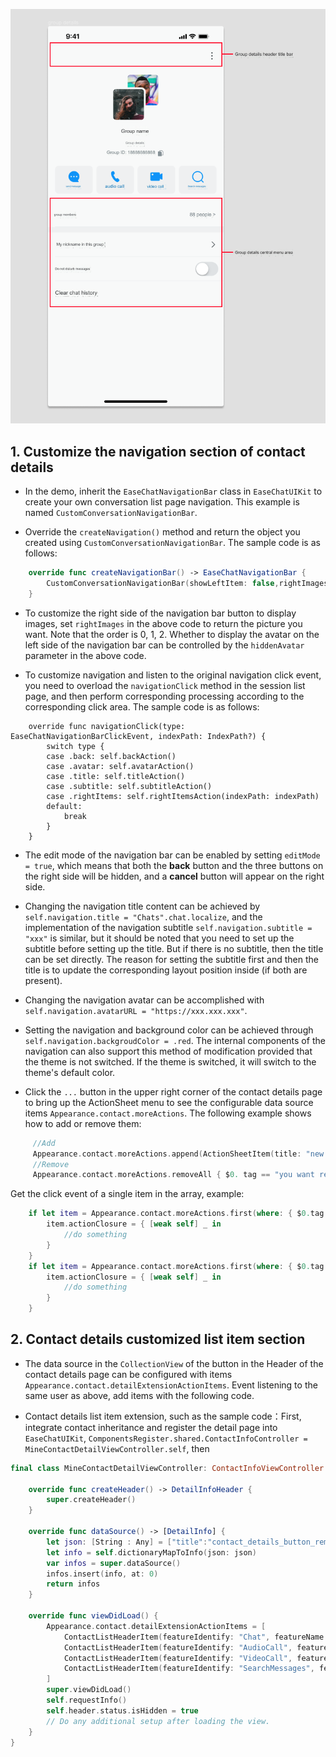 ![Customize Contact Details Page](./assets/images/customize-contact-details-page.png)

## 1. Customize the navigation section of contact details

- In the demo, inherit the `EaseChatNavigationBar` class in `EaseChatUIKit` to create your own conversation list page navigation. This example is named `CustomConversationNavigationBar`.

- Override the `createNavigation()` method and return the object you created using `CustomConversationNavigationBar`. The sample code is as follows:

```Swift
    override func createNavigationBar() -> EaseChatNavigationBar {
        CustomConversationNavigationBar(showLeftItem: false,rightImages: [UIImage(named: "more", in: .chatBundle, with: nil,hiddenAvatar: false)
    }
```

- To customize the right side of the navigation bar button to display images, set `rightImages` in the above code to return the picture you want. Note that the order is 0, 1, 2. Whether to display the avatar on the left side of the navigation bar can be controlled by the `hiddenAvatar` parameter in the above code.

- To customize navigation and listen to the original navigation click event, you need to overload the `navigationClick` method in the session list page, and then perform corresponding processing according to the corresponding click area. The sample code is as follows:

```
    override func navigationClick(type: EaseChatNavigationBarClickEvent, indexPath: IndexPath?) {
        switch type {
        case .back: self.backAction()
        case .avatar: self.avatarAction()
        case .title: self.titleAction()
        case .subtitle: self.subtitleAction()
        case .rightItems: self.rightItemsAction(indexPath: indexPath)
        default:
            break
        }
    }
```

- The edit mode of the navigation bar can be enabled by setting `editMode = true`, which means that both the **back** button and the three buttons on the right side will be hidden, and a **cancel** button will appear on the right side.

- Changing the navigation title content can be achieved by `self.navigation.title = "Chats".chat.localize`, and the implementation of the navigation subtitle  `self.navigation.subtitle = "xxx"` is similar, but it should be noted that you need to set up the subtitle before setting up the title. But if there is no subtitle, then the title can be set directly. The reason for setting the subtitle first and then the title is to update the corresponding layout position inside (if both are present).

- Changing the navigation avatar can be accomplished with `self.navigation.avatarURL = "https://xxx.xxx.xxx"`.

- Setting the navigation and background color can be achieved through `self.navigation.backgroudColor = .red`. The internal components of the navigation can also support this method of modification provided that the theme is not switched. If the theme is switched, it will switch to the theme's default color.

- Click the `...` button in the upper right corner of the contact details page to bring up the ActionSheet menu to see the configurable data source items `Appearance.contact.moreActions`. The following example shows how to add or remove them:

```Swift
     //Add
     Appearance.contact.moreActions.append(ActionSheetItem(title: "new list item", type: .destructive, tag: "contact_custom"))
     //Remove
     Appearance.contact.moreActions.removeAll { $0. tag == "you want remove" }
```

Get the click event of a single item in the array, example:

```Swift
    if let item = Appearance.contact.moreActions.first(where: { $0.tag == "xxx" }) {
        item.actionClosure = { [weak self] _ in
            //do something
        }
    }
    if let item = Appearance.contact.moreActions.first(where: { $0.tag == "xxx" }) {
        item.actionClosure = { [weak self] _ in
            //do something
        }
    }
```


## 2. Contact details customized list item section

- The data source in the `CollectionView` of the button in the Header of the contact details page can be configured with items `Appearance.contact.detailExtensionActionItems`. Event listening to the same user as above, add items with the following code.

- Contact details list item extension, such as the sample code：First, integrate contact inheritance and register the detail page into `EaseChatUIKit`, `ComponentsRegister.shared.ContactInfoController = MineContactDetailViewController.self`, then

```Swift
final class MineContactDetailViewController: ContactInfoViewController {
    
    override func createHeader() -> DetailInfoHeader {
        super.createHeader()
    }
    
    override func dataSource() -> [DetailInfo] {
        let json: [String : Any] = ["title":"contact_details_button_remark".localized(),"detail":"","withSwitch": false,"switchValue":false]
        let info = self.dictionaryMapToInfo(json: json)
        var infos = super.dataSource()
        infos.insert(info, at: 0)
        return infos
    }

    override func viewDidLoad() {
        Appearance.contact.detailExtensionActionItems = [
            ContactListHeaderItem(featureIdentify: "Chat", featureName: "Chat".chat.localize, featureIcon: UIImage(named: "chatTo", in: .chatBundle, with: nil)),
            ContactListHeaderItem(featureIdentify: "AudioCall", featureName: "AudioCall".chat.localize, featureIcon: UIImage(named: "voice_call", in: .chatBundle, with: nil)),
            ContactListHeaderItem(featureIdentify: "VideoCall", featureName: "VideoCall".chat.localize, featureIcon: UIImage(named: "video_call", in: .chatBundle, with: nil)),
            ContactListHeaderItem(featureIdentify: "SearchMessages", featureName: "SearchMessages".chat.localize, featureIcon: UIImage(named: "search_history_messages", in: .chatBundle, with: nil))
        ]
        super.viewDidLoad()
        self.requestInfo()
        self.header.status.isHidden = true
        // Do any additional setup after loading the view.
    }  
}
```
